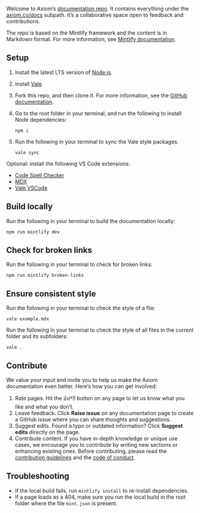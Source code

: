 Welcome to Axiom’s [documentation repo](https://github.com/axiomhq/axiom-co). It contains everything under the [axiom.co/docs](https://axiom.co/docs) subpath. It’s a collaborative space open to feedback and contributions.

The repo is based on the Mintlify framework and the content is in Markdown format. For more information, see [Mintlify documentation](https://mintlify.com/docs/text).

## Setup

1. Install the latest LTS version of [Node.js](https://nodejs.org/en/download/package-manager).
2. Install [Vale](https://vale.sh/vale-cli/installation/).
3. Fork this repo, and then clone it. For more information, see the [GitHub documentation](https://docs.github.com/en/get-started/exploring-projects-on-github/contributing-to-a-project).
4. Go to the root folder in your terminal, and run the following to install Node dependencies:

    ```
    npm i
    ```

5. Run the following in your terminal to sync the Vale style packages.

    ```
    vale sync
    ```

Optional: install the following VS Code extensions:
- [Code Spell Checker](https://marketplace.visualstudio.com/items?itemName=streetsidesoftware.code-spell-checker)
- [MDX](https://marketplace.visualstudio.com/items?itemName=unifiedjs.vscode-mdx)
- [Vale VSCode](https://marketplace.visualstudio.com/items?itemName=ChrisChinchilla.vale-vscode)

## Build locally

Run the following in your terminal to build the documentation locally:

```
npm run mintlify dev
```

## Check for broken links

Run the following in your terminal to check for broken links:

```
npm run mintlify broken-links
```

## Ensure consistent style

Run the following in your terminal to check the style of a file:

```
vale example.mdx
```

Run the following in your terminal to check the style of all files in the current folder and its subfolders:

```
vale .
```

## Contribute

We value your input and invite you to help us make the Axiom documentation even better. Here’s how you can get involved:

1. Rate pages. Hit the 👍/👎 button on any page to let us know what you like and what you don’t.
2. Leave feedback. Click **Raise issue** on any documentation page to create a GitHub issue where you can share thoughts and suggestions.
3. Suggest edits. Found a typo or outdated information? Click **Suggest edits** directly on the page.
4. Contribute content. If you have in-depth knowledge or unique use cases, we encourage you to contribute by writing new sections or enhancing existing ones. Before contributing, please read the [contribution guidelines](/.github/CONTRIBUTING.md) and the [code of conduct](/.github/CODE_OF_CONDUCT.md).

## Troubleshooting

- If the local build fails, run `mintlify install` to re-install dependencies.
- If a page loads as a 404, make sure you run the local build in the root folder where the file `mint.json` is present.